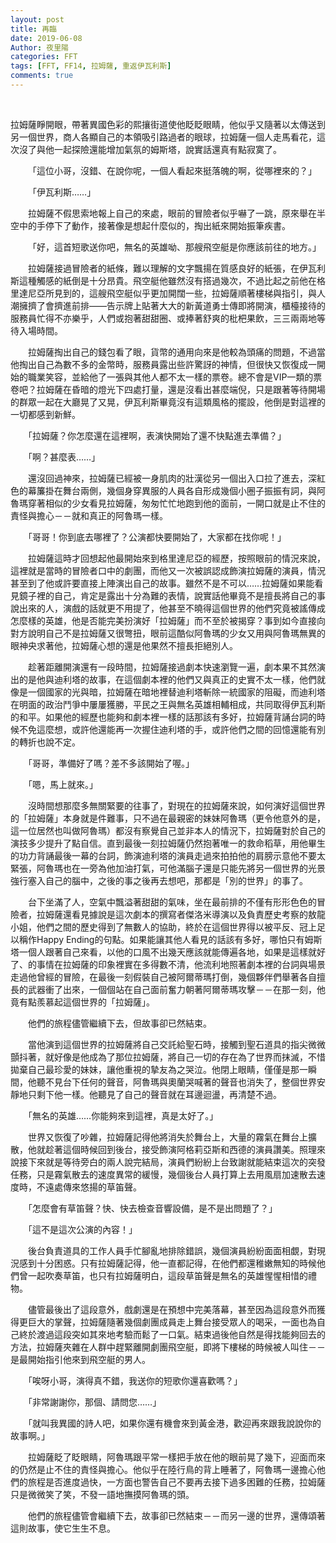```yaml
---
layout: post
title: 再臨
date: 2019-06-08
Author: 夜里陽
categories: FFT
tags: [FFT, FF14, 拉姆薩, 重返伊瓦利斯]
comments: true
---
```

​	

​   拉姆薩睜開眼，帶著異國色彩的熙攘街道使他眨眨眼睛，他似乎又隨著以太傳送到另一個世界，商人各顯自己的本領吸引路過者的眼球，拉姆薩一個人走馬看花，這次沒了與他一起探險還能增加氣氛的姆斯塔，說實話還真有點寂寞了。


　　​「這位小哥，沒錯、在說你呢，一個人看起來挺落魄的啊，從哪裡來的？」

　　​「伊瓦利斯……」

　　​拉姆薩不假思索地報上自己的來處，眼前的冒險者似乎嚇了一跳，原來舉在半空中的手停下了動作，接著像是想起什麼似的，掏出紙來開始振筆疾書。

　　​「好，這首短歌送你吧，無名的英雄呦、那艘飛空艇是你應該前往的地方。」

　　​拉姆薩接過冒險者的紙條，難以理解的文字飄揚在質感良好的紙張，在伊瓦利斯這種觸感的紙倒是十分昂貴。飛空艇他雖然沒有搭過幾次，不過比起之前他在格里達尼亞所見到的，這艘飛空艇似乎更加開闊一些，拉姆薩順著樓梯與指引，與人潮擁擠了會擠進前排——告示牌上貼著大大的新黃道勇士傳即將開演，櫃檯接待的服務員忙得不亦樂乎，人們或抱著甜甜圈、或捧著舒爽的枇杷果飲，三三兩兩地等待入場時間。

　　​拉姆薩掏出自己的錢包看了眼，貨幣的通用向來是他較為頭痛的問題，不過當他掏出自己為數不多的金幣時，服務員露出些許驚訝的神情，但很快又恢復成一開始的職業笑容，並給他了一張與其他人都不太一樣的票卷。總不會是VIP一類的票卷吧？拉姆薩在昏暗的燈光下四處打量，還是沒看出甚麼端倪，只是跟著等待開場的群眾一起在大廳晃了又晃，伊瓦利斯畢竟沒有這類風格的擺設，他倒是對這裡的一切都感到新鮮。

　　「拉姆薩？你怎麼還在這裡啊，表演快開始了還不快點進去準備？」

　　「啊？甚麼表……」

　　還沒回過神來，拉姆薩已經被一身肌肉的壯漢從另一個出入口拉了進去，深紅色的幕簾掛在舞台兩側，幾個身穿異服的人員各自形成幾個小圈子振振有詞，與阿魯瑪穿著相似的少女看見拉姆薩，匆匆忙忙地跑到他的面前，一開口就是止不住的責怪與擔心－－就和真正的阿魯瑪一樣。

　　「哥哥！你到底去哪裡了？公演都快要開始了，大家都在找你呢！」

　　拉姆薩這時才回想起他最開始來到格里達尼亞的經歷，按照眼前的情況來說，這裡就是當時的冒險者口中的劇團，而他又一次被誤認成飾演拉姆薩的演員，情況甚至到了他或許要直接上陣演出自己的故事。雖然不是不可以……拉姆薩如果能看見鏡子裡的自己，肯定是露出十分為難的表情，說實話他畢竟不是擅長將自己的事說出來的人，演戲的話就更不用提了，他甚至不曉得這個世界的他們究竟被謠傳成怎麼樣的英雄，他是否能完美扮演好「拉姆薩」而不至於被揭穿？事到如今直接向對方說明自己不是拉姆薩又很彆扭，眼前這酷似阿魯瑪的少女又用與阿魯瑪無異的眼神央求著他，拉姆薩心想的還是他果然不擅長拒絕別人。

　　趁著距離開演還有一段時間，拉姆薩接過劇本快速瀏覽一遍，劇本果不其然演出的是他與迪利塔的故事，在這個劇本裡的他們又與真正的史實不太一樣，他們就像是一個國家的光與暗，拉姆薩在暗地裡替迪利塔斬除一統國家的阻礙，而迪利塔在明面的政治鬥爭中屢屢獲勝，平民之王與無名英雄相輔相成，共同取得伊瓦利斯的和平。如果他的經歷也能夠和劇本裡一樣的話那該有多好，拉姆薩背誦台詞的時候不免這麼想，或許他還能再一次握住迪利塔的手，或許他們之間的回憶還能有別的轉折也說不定。

　　「哥哥，準備好了嗎？差不多該開始了喔。」

　　「嗯，馬上就來。」

　　沒時間想那麼多無關緊要的往事了，對現在的拉姆薩來說，如何演好這個世界的「拉姆薩」本身就是件難事，只不過在最親密的妹妹阿魯瑪（更令他意外的是，這一位居然也叫做阿魯瑪）都沒有察覺自己並非本人的情況下，拉姆薩對於自己的演技多少提升了點自信。直到最後一刻拉姆薩仍然抱著唯一的救命稻草，用他畢生的功力背誦最後一幕的台詞，飾演迪利塔的演員走過來拍拍他的肩膀示意他不要太緊張，阿魯瑪也在一旁為他加油打氣，可他滿腦子還是只能先將另一個世界的光景強行塞入自己的腦中，之後的事之後再去想吧，那都是「別的世界」的事了。

　　台下坐滿了人，空氣中飄溢著甜甜的氣味，坐在最前排的不僅有形形色色的冒險者，拉姆薩還看見據說是這次劇本的撰寫者傑洛米導演以及負責歷史考察的敖龍小姐，他們之間的歷史得到了無數人的協助，終於在這個世界得以被平反、冠上足以稱作Happy Ending的句點。如果能讓其他人看見的話該有多好，哪怕只有姆斯塔一個人跟著自己來看，以他的口風不出幾天應該就能傳遍各地，如果是這樣就好了、的事情在拉姆薩的印象裡實在多得數不清，他流利地照著劇本裡的台詞與場景走過他曾經的冒險，在最後一刻假裝自己被阿爾蒂瑪打倒，幾個夥伴們舉著各自擅長的武器衝了出來，一個個站在自己面前奮力朝著阿爾蒂瑪攻擊－－在那一刻，他竟有點羨慕起這個世界的「拉姆薩」。

　　他們的旅程儘管繼續下去，但故事卻已然結束。

　　當他演到這個世界的拉姆薩將自己交託給聖石時，接觸到聖石道具的指尖微微顫抖著，就好像是他成為了那位拉姆薩，將自己一切的存在為了世界而抹滅，不惜拋棄自己最珍愛的妹妹，讓他重視的摯友為之哭泣。他閉上眼睛，僅僅是那一瞬間，他聽不見台下任何的聲音，阿魯瑪與奧蘭哭喊著的聲音也消失了，整個世界安靜地只剩下他一樣。他聽見了自己的聲音就在耳邊迴盪，再清楚不過。



　　「無名的英雄……你能夠來到這裡，真是太好了。」



　　世界又恢復了吵雜，拉姆薩記得他將消失於舞台上，大量的霧氣在舞台上擴散，他就趁著這個時候回到後台，接受飾演阿格莉亞斯和西德的演員讚美。照理來說接下來就是等待旁白的兩人說完結局，演員們紛紛上台致謝就能結束這次的突發任務，只是霧氣散去的速度異常的緩慢，幾個後台人員打算上去用風扇加速散去速度時，不遠處傳來悠揚的草笛聲。

　　「怎麼會有草笛聲？快、快去檢查音響設備，是不是出問題了？」

　　「這不是這次公演的內容！」

　　後台負責道具的工作人員手忙腳亂地排除錯誤，幾個演員紛紛面面相覷，對現況感到十分困惑。只有拉姆薩記得，他一直都記得，在他們都還稚嫩無知的時候他們曾一起吹奏草笛，也只有拉姆薩明白，這段草笛聲是無名的英雄惺惺相惜的禮物。

　　儘管最後出了這段意外，戲劇還是在預想中完美落幕，甚至因為這段意外而獲得更巨大的掌聲，拉姆薩隨著幾個劇團成員走上舞台接受眾人的喝采，一面也為自己終於渡過這段突如其來地考驗而鬆了一口氣。結束過後他自然是得找能夠回去的方法，拉姆薩夾雜在人群中趕緊離開劇團飛空艇，即將下樓梯的時候被人叫住－－是最開始指引他來到飛空艇的男人。

　　「唉呀小哥，演得真不錯，我送你的短歌你還喜歡嗎？」

　　「非常謝謝你，那個、請問您……」

　　「就叫我異國的詩人吧，如果你還有機會來到黃金港，歡迎再來跟我說說你的故事啊。」

　　拉姆薩眨了眨眼睛，阿魯瑪跟平常一樣把手放在他的眼前晃了幾下，迎面而來的仍然是止不住的責怪與擔心。他似乎在陸行鳥的背上睡著了，阿魯瑪一邊擔心他們的旅程是否進度過快，一方面也警告自己不要再去接下過多困難的任務，拉姆薩只是微微笑了笑，不發一語地撫摸阿魯瑪的頭。



　　他們的旅程儘管會繼續下去，故事卻已然結束－－而另一邊的世界，還傳頌著這則故事，使它生生不息。



